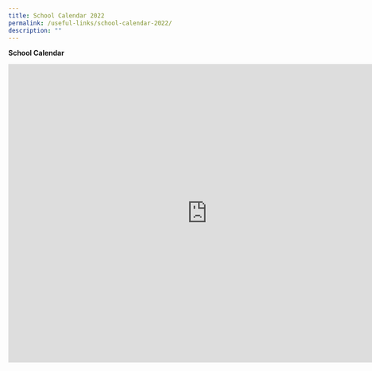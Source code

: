 ```yaml
---
title: School Calendar 2022
permalink: /useful-links/school-calendar-2022/
description: ""
---
```

**School Calendar**


<iframe src="https://calendar.google.com/calendar/embed?src=c_agtcmi3ffv74il238ss11u0d60%40group.calendar.google.com&ctz=Asia%2FSingapore" style="border: 0" width="800" height="600" frameborder="0" scrolling="no"></iframe>

